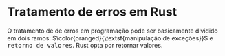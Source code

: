 # Tratamento de erros em Rust

O tratamento de de erros em programação pode ser basicamente dividido em dois ramos:
$\color{oranged}{\textsf{manipulação de exceções}}$ e <tt>retorno de valores</tt>. Rust opta por retornar valores. 
